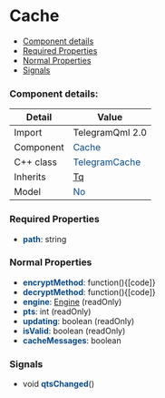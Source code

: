 # Cache

 * [Component details](#component-details)
 * [Required Properties](#required-properties)
 * [Normal Properties](#normal-properties)
 * [Signals](#signals)


### Component details:

|Detail|Value|
|------|-----|
|Import|TelegramQml 2.0|
|Component|<font color='#074885'>Cache</font>|
|C++ class|<font color='#074885'>TelegramCache</font>|
|Inherits|<font color='#074885'>[Tq](https://github.com/Aseman-Land/libqtelegram-aseman-edition/blob/API51/telegram/documents/types/tq.md)</font>|
|Model|<font color='#074885'>No</font>|


### Required Properties

* <font color='#074885'><b>path</b></font>: string


### Normal Properties

* <font color='#074885'><b>encryptMethod</b></font>: function(){[code]}
* <font color='#074885'><b>decryptMethod</b></font>: function(){[code]}
* <font color='#074885'><b>engine</b></font>: [Engine](engine.md) (readOnly)
* <font color='#074885'><b>pts</b></font>: int (readOnly)
* <font color='#074885'><b>updating</b></font>: boolean (readOnly)
* <font color='#074885'><b>isValid</b></font>: boolean (readOnly)
* <font color='#074885'><b>cacheMessages</b></font>: boolean



### Signals

 * void <font color='#074885'><b>qtsChanged</b></font>()


